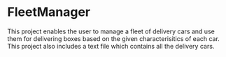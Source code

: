 # FleetManager

This project enables the user to manage a fleet of delivery cars and use them
for delivering boxes based on the given characterisitics of each car. This 
project also includes a text file which contains all the delivery cars.
